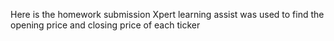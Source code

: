 Here is the homework submission 
Xpert learning assist was used to find the opening price and closing price of each ticker
